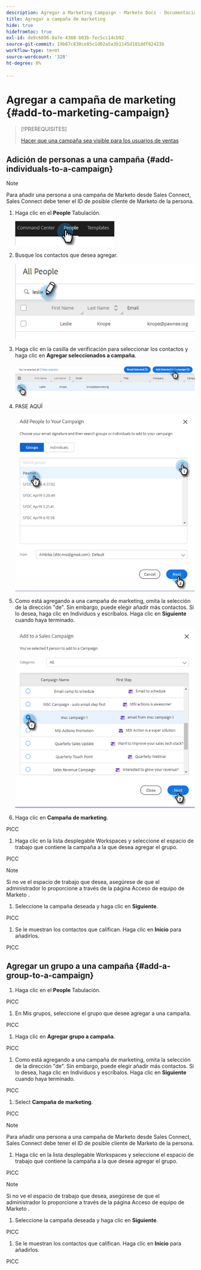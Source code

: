 ```yaml
---
description: Agregar a Marketing Campaign - Marketo Docs - Documentación del producto
title: Agregar a campaña de marketing
hide: true
hidefromtoc: true
exl-id: de9c6896-8a7e-4388-b03b-fec5cc14cb92
source-git-commit: 19b67c830ce85c1d02a5a3b1145d101ddf82423b
workflow-type: tm+mt
source-wordcount: '328'
ht-degree: 0%

---
```


# Agregar a campaña de marketing {#add-to-marketing-campaign}

>[!PREREQUISITES]
>
>[Hacer que una campaña sea visible para los usuarios de ventas](/help/marketo/product-docs/marketo-sales-insight/actions/marketo/make-a-campaign-visible-to-sales-connect-users.md)

## Adición de personas a una campaña {#add-individuals-to-a-campaign}

>[!NOTE]
>
>Para añadir una persona a una campaña de Marketo desde Sales Connect, Sales Connect debe tener el ID de posible cliente de Marketo de la persona.

1. Haga clic en el **People** Tabulación.

   ![](assets/add-to-marketing-campaign-1.png)

1. Busque los contactos que desea agregar.

   ![](assets/add-to-marketing-campaign-2.png)

1. Haga clic en la casilla de verificación para seleccionar los contactos y haga clic en **Agregar seleccionados a campaña**.

   ![](assets/add-to-marketing-campaign-3.png)

1. PASE AQUÍ

   ![](assets/add-to-marketing-campaign-4.png)

1. Como está agregando a una campaña de marketing, omita la selección de la dirección &quot;de&quot;. Sin embargo, puede elegir añadir más contactos. Si lo desea, haga clic en Individuos y escríbalos. Haga clic en **Siguiente** cuando haya terminado.

   ![](assets/add-to-marketing-campaign-5.png)

1. Haga clic en **Campaña de marketing**.

PICC

1. Haga clic en la lista desplegable Workspaces y seleccione el espacio de trabajo que contiene la campaña a la que desea agregar el grupo.

PICC

>[!NOTE]
>
>Si no ve el espacio de trabajo que desea, asegúrese de que el administrador lo proporcione a través de la página Acceso de equipo de Marketo .

1. Seleccione la campaña deseada y haga clic en **Siguiente**.

PICC

1. Se le muestran los contactos que califican. Haga clic en **Inicio** para añadirlos.

PICC

## Agregar un grupo a una campaña {#add-a-group-to-a-campaign}

1. Haga clic en el **People** Tabulación.

PICC

1. En Mis grupos, seleccione el grupo que desee agregar a una campaña.

PICC

1. Haga clic en **Agregar grupo a campaña**.

PICC

1. Como está agregando a una campaña de marketing, omita la selección de la dirección &quot;de&quot;. Sin embargo, puede elegir añadir más contactos. Si lo desea, haga clic en Individuos y escríbalos. Haga clic en **Siguiente** cuando haya terminado.

PICC

1. Select **Campaña de marketing**.

PICC

>[!NOTE]
>
>Para añadir una persona a una campaña de Marketo desde Sales Connect, Sales Connect debe tener el ID de posible cliente de Marketo de la persona.

1. Haga clic en la lista desplegable Workspaces y seleccione el espacio de trabajo que contiene la campaña a la que desea agregar el grupo.

PICC

>[!NOTE]
>
>Si no ve el espacio de trabajo que desea, asegúrese de que el administrador lo proporcione a través de la página Acceso de equipo de Marketo .

1. Seleccione la campaña deseada y haga clic en **Siguiente**.

PICC

1. Se le muestran los contactos que califican. Haga clic en **Inicio** para añadirlos.

PICC
